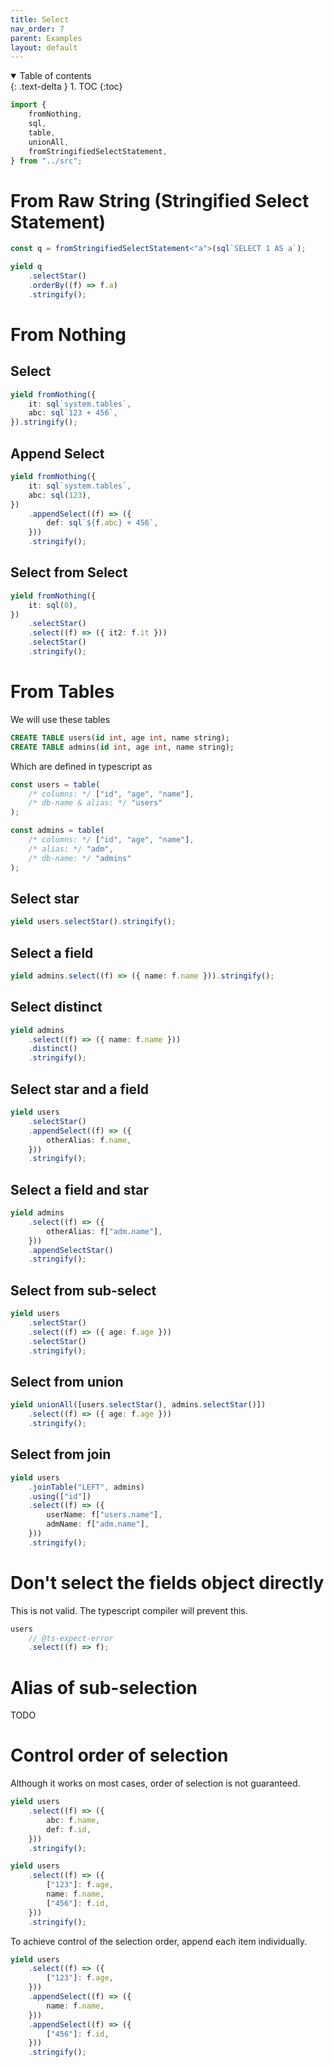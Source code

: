 ```yaml
---
title: Select
nav_order: 7
parent: Examples
layout: default
---
```


<details open markdown="block">
  <summary>
    Table of contents
  </summary>
  {: .text-delta }
1. TOC
{:toc}
</details>

```ts eval --replacePrintedInput=../src,sql-select-ts
import {
    fromNothing,
    sql,
    table,
    unionAll,
    fromStringifiedSelectStatement,
} from "../src";
```

# From Raw String (Stringified Select Statement)

```ts eval --yield=sql
const q = fromStringifiedSelectStatement<"a">(sql`SELECT 1 AS a`);

yield q
    .selectStar()
    .orderBy((f) => f.a)
    .stringify();
```

# From Nothing

## Select

```ts eval --yield=sql
yield fromNothing({
    it: sql`system.tables`,
    abc: sql`123 + 456`,
}).stringify();
```

## Append Select

```ts eval --yield=sql
yield fromNothing({
    it: sql`system.tables`,
    abc: sql(123),
})
    .appendSelect((f) => ({
        def: sql`${f.abc} + 456`,
    }))
    .stringify();
```

## Select from Select

```ts eval --yield=sql
yield fromNothing({
    it: sql(0),
})
    .selectStar()
    .select((f) => ({ it2: f.it }))
    .selectStar()
    .stringify();
```

# From Tables

We will use these tables

```sql
CREATE TABLE users(id int, age int, name string);
CREATE TABLE admins(id int, age int, name string);
```

Which are defined in typescript as

```ts eval
const users = table(
    /* columns: */ ["id", "age", "name"],
    /* db-name & alias: */ "users"
);

const admins = table(
    /* columns: */ ["id", "age", "name"],
    /* alias: */ "adm",
    /* db-name: */ "admins"
);
```

## Select star

```ts eval --yield=sql
yield users.selectStar().stringify();
```

## Select a field

```ts eval --yield=sql
yield admins.select((f) => ({ name: f.name })).stringify();
```

## Select distinct

```ts eval --yield=sql
yield admins
    .select((f) => ({ name: f.name }))
    .distinct()
    .stringify();
```

## Select star and a field

```ts eval --yield=sql
yield users
    .selectStar()
    .appendSelect((f) => ({
        otherAlias: f.name,
    }))
    .stringify();
```

## Select a field and star

```ts eval --yield=sql
yield admins
    .select((f) => ({
        otherAlias: f["adm.name"],
    }))
    .appendSelectStar()
    .stringify();
```

## Select from sub-select

```ts eval --yield=sql
yield users
    .selectStar()
    .select((f) => ({ age: f.age }))
    .selectStar()
    .stringify();
```

## Select from union

```ts eval --yield=sql
yield unionAll([users.selectStar(), admins.selectStar()])
    .select((f) => ({ age: f.age }))
    .stringify();
```

## Select from join

```ts eval --yield=sql
yield users
    .joinTable("LEFT", admins)
    .using(["id"])
    .select((f) => ({
        userName: f["users.name"],
        admName: f["adm.name"],
    }))
    .stringify();
```

# Don't select the fields object directly

This is not valid. The typescript compiler will prevent this.

```ts eval
users
    // @ts-expect-error
    .select((f) => f);
```

# Alias of sub-selection

TODO

# Control order of selection

Although it works on most cases, order of selection is not guaranteed.

```ts eval --yield=sql
yield users
    .select((f) => ({
        abc: f.name,
        def: f.id,
    }))
    .stringify();
```

```ts eval --yield=sql
yield users
    .select((f) => ({
        ["123"]: f.age,
        name: f.name,
        ["456"]: f.id,
    }))
    .stringify();
```

To achieve control of the selection order, append each item individually.

```ts eval --yield=sql
yield users
    .select((f) => ({
        ["123"]: f.age,
    }))
    .appendSelect((f) => ({
        name: f.name,
    }))
    .appendSelect((f) => ({
        ["456"]: f.id,
    }))
    .stringify();
```
